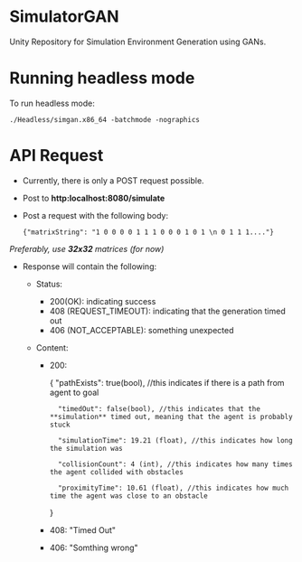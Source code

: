 # SimulatorGAN
Unity Repository for Simulation Environment Generation using GANs.

# Running headless mode
To run headless mode:

`./Headless/simgan.x86_64 -batchmode -nographics`

# API Request

* Currently, there is only a POST request possible.

* Post to **http:localhost:8080/simulate**

* Post a request with the following body:

    `{"matrixString": "1 0 0 0 0 1 1 1 0 0 0 1 0 1 \n 0 1 1 1...."}`

_Preferably, use **32x32** matrices (for now)_

* Response will contain the following:
    * Status: 
        * 200(OK): indicating success
        * 408 (REQUEST_TIMEOUT): indicating that the generation timed out
        * 406 (NOT_ACCEPTABLE): something unexpected 
    * Content:

        * 200:

            {
                "pathExists": true(bool), //this indicates if there is a path from agent to goal

                "timedOut": false(bool), //this indicates that the **simulation** timed out, meaning that the agent is probably stuck

                "simulationTime": 19.21 (float), //this indicates how long the simulation was

                "collisionCount": 4 (int), //this indicates how many times the agent collided with obstacles

                "proximityTime": 10.61 (float), //this indicates how much time the agent was close to an obstacle
            }
        
        * 408:
            "Timed Out"
        
        * 406:
            "Somthing wrong"
